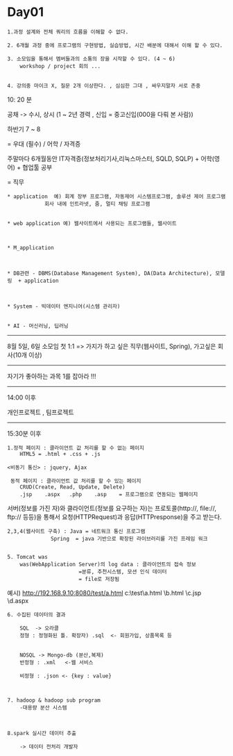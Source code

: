 # Day01
	1.과정 설계와 전체 쿼리의 흐름을 이해할 수 없다.

	2. 6개월 과정 중에 프로그램의 구현방법, 실습방법, 시간 배분에 대해서 이해 할 수 있다.

	3. 소모임을 통해서 멤버들과의 소통의 장을 시작할 수 있다. (4 ~ 6)
		workshop / project 회의 ...


	4. 강의중 마이크 X, 질문 2개 이상한다. , 심심한 그대 , 싸우지말자 서로 존중 


10: 20 분 



공채 -> 수시, 상시 (1 ~  2년 경력 , 신입 = 중고신입(000을 다뤄 본 사람))

하반기 7 ~ 8

= 우대 (필수) /  어학 / 자격증

주말마다 6개월동안 IT자격증(정보처리기사,리눅스마스터, SQLD, SQLP) + 어학(영어) + 협업툴 공부 




= 직무 

	* application  예) 회계 장부 프로그램, 자동제어 시스템프로그램, 솔루션 제어 프로그램
			    회사 내에 인트라넷, 줌, 멀티 채팅 프로그램

	
	* web application 예) 웹사이트에서 사용되는 프로그램들, 웹사이트 

	

	* M_application 
	


	* DB관련 - DBMS(Database Management System), DA(Data Architecture), 모델링  + application

	
	
	* System - 빅데이터 엔지니어(시스템 관리자)
	
	
	* AI - 머신러닝, 딥러닝










<hr>

8월 5일, 6일 소모임 첫 1:1 
=> 가지가 하고 싶은 직무(웹사이트, Spring), 가고싶은 회사(10개 이상)

<hr>


자기가 좋아하는 과목 1를 잡아라 !!!


<hr>

14:00 이후 

개인프로젝트 , 팀프로젝트


<hr>

15:30분 이후 

	1.정적 페이지 : 클라이언트 값 처리를 할 수 없는 페이지
		HTML5 = .html +	.css + .js

  	<비동기 통신> : jquery, Ajax

 	 동적 페이지 : 클라이언트 값 처리를 할 수 있는 페이지
		CRUD(Create, Read, Update, Delete)
		.jsp	.aspx	.php	.asp 	= 프로그램으로 연동되는 웹페이지


서버(정보를 가진 자)와 클라이언트(정보를 요구하는 자)는 프로토콜(http://, file://, ftp:// 등등)을 통해서
요청(HTTPRequest)과 응답(HTTPresponse)을 주고 받는다.


	2,3,4(웹사이트 구축) : Java = 네트워크 통신 프로그램 
			      Spring  = java 기반으로 확장된 라이브러리를 가진 프레임 워크


	5. Tomcat was
   		was(WebApplication Server)의 log data : 클라이언트의 접속 정보
  						   =분류, 추천시스템, 모션 인식 데이터
						   = file로 저장됨
						   
예시) http://192.168.9.10:8080/test/a.html
   	c:\test\a.html
   	       \b.html
	       \c.jsp	
	       \d.aspx



	6. 수집된 데이터의 결과

 		SQL  -> 오라클
		정형 : 정형화된 틀. 확장자) .sql  <- 회원가입, 상품목록 등 


 		NOSQL -> Mongo-db (분산,복제)
		반정형 : .xml   <-웹 서비스 

		비정형 : .json	<- {key : value}



	7. hadoop & hadoop sub program
		-대용량 분산 시스템 



	8.spark 실시간 데이터 추출

		-> 데이터 전처리 개발자 





